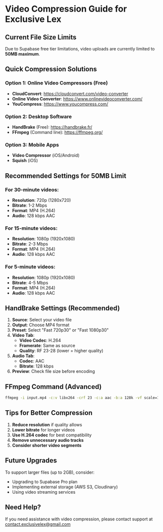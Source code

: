 # Video Compression Guide for Exclusive Lex

## Current File Size Limits
Due to Supabase free tier limitations, video uploads are currently limited to **50MB maximum**.

## Quick Compression Solutions

### Option 1: Online Video Compressors (Free)
- **CloudConvert**: https://cloudconvert.com/video-converter
- **Online Video Converter**: https://www.onlinevideoconverter.com/
- **YouCompress**: https://www.youcompress.com/

### Option 2: Desktop Software
- **HandBrake** (Free): https://handbrake.fr/
- **FFmpeg** (Command line): https://ffmpeg.org/

### Option 3: Mobile Apps
- **Video Compressor** (iOS/Android)
- **Squish** (iOS)

## Recommended Settings for 50MB Limit

### For 30-minute videos:
- **Resolution**: 720p (1280x720)
- **Bitrate**: 1-2 Mbps
- **Format**: MP4 (H.264)
- **Audio**: 128 kbps AAC

### For 15-minute videos:
- **Resolution**: 1080p (1920x1080)
- **Bitrate**: 2-3 Mbps
- **Format**: MP4 (H.264)
- **Audio**: 128 kbps AAC

### For 5-minute videos:
- **Resolution**: 1080p (1920x1080)
- **Bitrate**: 4-5 Mbps
- **Format**: MP4 (H.264)
- **Audio**: 128 kbps AAC

## HandBrake Settings (Recommended)

1. **Source**: Select your video file
2. **Output**: Choose MP4 format
3. **Preset**: Select "Fast 720p30" or "Fast 1080p30"
4. **Video Tab**:
   - **Video Codec**: H.264
   - **Framerate**: Same as source
   - **Quality**: RF 23-28 (lower = higher quality)
5. **Audio Tab**:
   - **Codec**: AAC
   - **Bitrate**: 128 kbps
6. **Preview**: Check file size before encoding

## FFmpeg Command (Advanced)

```bash
ffmpeg -i input.mp4 -c:v libx264 -crf 23 -c:a aac -b:a 128k -vf scale=1280:720 output.mp4
```

## Tips for Better Compression

1. **Reduce resolution** if quality allows
2. **Lower bitrate** for longer videos
3. **Use H.264 codec** for best compatibility
4. **Remove unnecessary audio tracks**
5. **Consider shorter video segments**

## Future Upgrades

To support larger files (up to 2GB), consider:
- Upgrading to Supabase Pro plan
- Implementing external storage (AWS S3, Cloudinary)
- Using video streaming services

## Need Help?

If you need assistance with video compression, please contact support at contact.exclusivelex@gmail.com 